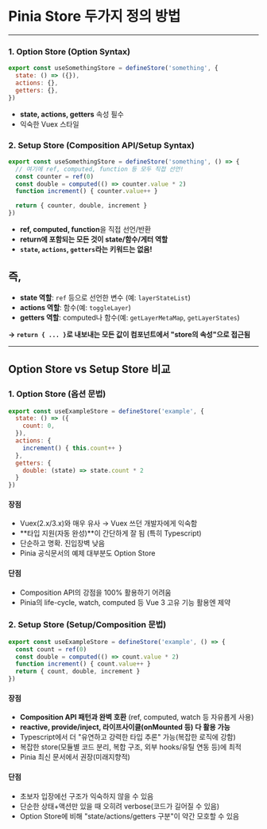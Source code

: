 # Pinia Store 두가지 정의 방법

---

### 1. **Option Store (Option Syntax)**

```js
export const useSomethingStore = defineStore('something', {
  state: () => ({}),
  actions: {},
  getters: {},
})
```

- **state, actions, getters** 속성 필수
- 익숙한 Vuex 스타일

### 2. **Setup Store (Composition API/Setup Syntax)**

```js
export const useSomethingStore = defineStore('something', () => {
  // 여기에 ref, computed, function 등 모두 직접 선언!
  const counter = ref(0)
  const double = computed(() => counter.value * 2)
  function increment() { counter.value++ }

  return { counter, double, increment }
})
```

- **ref, computed, function**을 직접 선언/반환
- **return에 포함되는 모든 것이 state/함수/게터 역할**
- **`state`, `actions`, `getters`라는 키워드는 없음!**

## 즉, 

- **state 역할**: `ref` 등으로 선언한 변수 (예: `layerStateList`)
- **actions 역할**: 함수(예: `toggleLayer`)
- **getters 역할**: computed나 함수(예: `getLayerMetaMap`, `getLayerStates`)

**→ `return { ... }`로 내보내는 모든 값이 컴포넌트에서 "store의 속성"으로 접근됨**

---

## Option Store vs Setup Store 비교

### 1. **Option Store (옵션 문법)**

```js
export const useExampleStore = defineStore('example', {
  state: () => ({
    count: 0,
  }),
  actions: {
    increment() { this.count++ }
  },
  getters: {
    double: (state) => state.count * 2
  }
})
```

#### **장점**

- Vuex(2.x/3.x)와 매우 유사 → Vuex 쓰던 개발자에게 익숙함
- **타입 지원(자동 완성)**이 간단하게 잘 됨 (특히 Typescript)
- 단순하고 명확. 진입장벽 낮음
- Pinia 공식문서의 예제 대부분도 Option Store

#### **단점**

- Composition API의 강점을 100% 활용하기 어려움
- Pinia의 life-cycle, watch, computed 등 Vue 3 고유 기능 활용엔 제약

### 2. **Setup Store (Setup/Composition 문법)**

```js
export const useExampleStore = defineStore('example', () => {
  const count = ref(0)
  const double = computed(() => count.value * 2)
  function increment() { count.value++ }
  return { count, double, increment }
})
```

#### **장점**

- **Composition API 패턴과 완벽 호환** (ref, computed, watch 등 자유롭게 사용)
- **reactive, provide/inject, 라이프사이클(onMounted 등) 다 활용 가능**
- Typescript에서 더 "유연하고 강력한 타입 추론" 가능(복잡한 로직에 강함)
- 복잡한 store(모듈별 코드 분리, 복합 구조, 외부 hooks/유틸 연동 등)에 최적
- Pinia 최신 문서에서 권장(미래지향적)

#### **단점**

- 초보자 입장에선 구조가 익숙하지 않을 수 있음
- 단순한 상태+액션만 있을 때 오히려 verbose(코드가 길어질 수 있음)
- Option Store에 비해 "state/actions/getters 구분"이 약간 모호할 수 있음